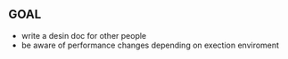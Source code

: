 ## GOAL
- write a desin doc for other people
- be aware of performance changes depending on exection enviroment